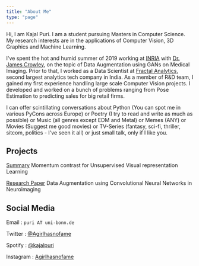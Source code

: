 ```yaml
---
title: "About Me"
type: "page"
---
```

Hi, I am Kajal Puri. I am a student pursuing Masters in Computer Science. My research interests are in the applications of Computer Vision, 3D Graphics and Machine Learning. 

I've spent the hot and humid summer of 2019 working at [INRIA](https://team.inria.fr/pervasive/) with [Dr. James Crowley](http://www-prima.inrialpes.fr/Prima/Homepages/jlc/jlc.html), on the topic of Data Augmentation using GANs on Medical Imaging. Prior to that, I worked as a Data Scientist at [Fractal Analytics](https://fractal.ai/), second largest analytics tech company in India. As a member of R&D team, I gained my first experience handling large scale Computer Vision projects. I developed and worked on a bunch of problems ranging from Pose Estimation to predicting sales for big retail firms. 

I can offer scintillating conversations about Python (You can spot me in various PyCons across Europe) or Poetry (I try to read and write as much as possible) or Music (all genres except EDM and Metal) or Memes (ANY) or Movies (Suggest me good movies) or TV-Series (fantasy, sci-fi, thriller, sitcom, politics - I've seen it all) or just small talk, only if I like you. 

## Projects


[Summary](https://www.dropbox.com/s/1z36pl7gl01hs8k/ExtendedAbstract.pdf?dl=0) Momentum contrast for Unsupervised Visual representation Learning

[Research Paper](https://www.dropbox.com/s/l5fbzk4ro36dpkh/PURI.pdf?dl=0) Data Augmentation using Convolutional Neural Networks in Neuroimaging


## Social Media

Email : `puri AT uni-bonn.de` 

Twitter : [@Agirlhasnofame](https://twitter.com/Agirlhasnofame)

Spotify : [@kajalpuri](https://open.spotify.com/user/kajalpuri)

Instagram : [Agirlhasnofame](https://www.instagram.com/agirlhasnofame/)

